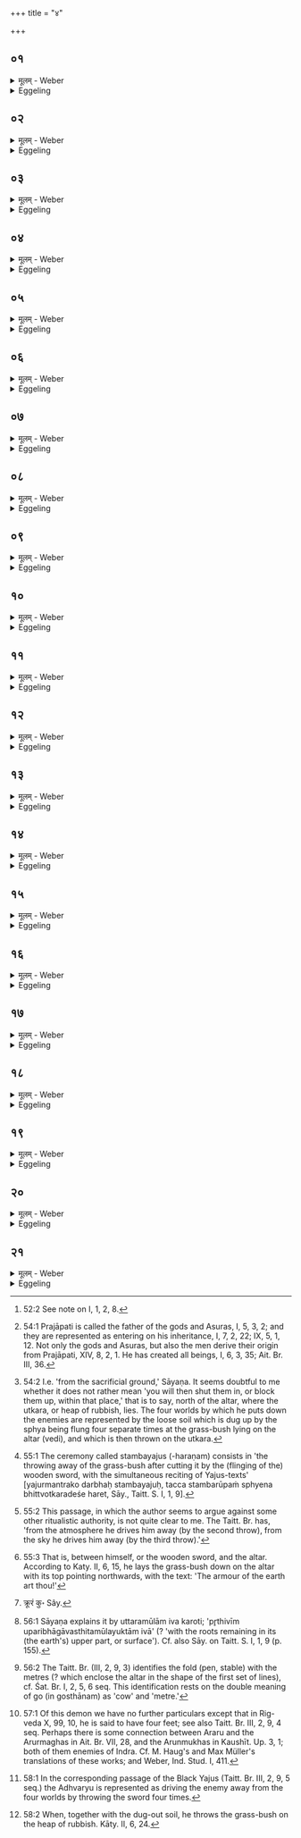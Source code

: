 +++
title = "४"

+++






##  ०१
<details><summary>मूलम् - Weber</summary>

इ᳘न्द्रो ह य᳘त्र वृत्रा᳘य व᳘ज्रम् प्रजहा᳘र॥  
स प्र᳘हृतश्चतुॗर्धा ऽभवत्त᳘स्य स्फ्यस्तृ᳘तीयं वा या᳘वद्वा यू᳘पस्तृ᳘तीयं वाया᳘वद्वा र᳘थस्तृ᳘तीयं वा या᳘वद्वा᳘थ य᳘त्र प्रा᳘हरत्तछ᳘कलो ऽशीर्यत स᳘ पतित्वा᳘ शॗरा ऽभवत्त᳘स्माछरो नाम यद᳘र्शार्यतैव᳘मु स᳘ चतुर्धा व᳘ज्रो ऽभवत्॥
</details>

<details><summary>Eggeling</summary>

1. When Indra hurled the thunderbolt at Vr̥tra, that hurled one became fourfold. Of (three parts of) it the wooden sword (sphya) represents one-third or thereabouts, the sacrificial post one-third or thereabouts, and the chariot one-third or thereabouts. That piece, moreover, with which he struck him, was broken off (śr̥); and on falling down it became an arrow (śara): hence the designation arrow, because it was broken off. And in this way the thunderbolt became fourfold.
</details>


##  ०२
<details><summary>मूलम् - Weber</summary>

त᳘तो द्वा᳘भ्याम् ब्राह्मणा᳘ यज्ञे च᳘रन्ति द्वा᳘भ्यां राजन्य᳘बन्धवः संव्याधे यू᳘पेन च स्फ्ये᳘न च ब्राह्मणा र᳘थेन च शरे᳘ण च राजन्य᳘बन्धवः॥
</details>

<details><summary>Eggeling</summary>

2. In consequence of this, the priests make use of two (of these pieces) at the sacrifice, and men of the military caste (rājanyabandhu) also make use of two of them in battle: viz. the priests make use of the sacrificial post and the wooden sword, and the men of the military caste of the chariot and the arrow.
</details>


##  ०३
<details><summary>मूलम् - Weber</summary>

स यत्स्फ्य᳘मादत्ते॥  
य᳘थैव तदि᳘न्द्रो वृत्रा᳘य व᳘ज्रमुद᳘यछदेव᳘मेॗवैष एत᳘म् पाप्म᳘ने द्विषते भ्रा᳘तृव्याय व᳘ज्रमु᳘द्यछति त᳘स्माद्वै स्फ्यमा᳘दत्ते॥
</details>

<details><summary>Eggeling</summary>

3. Now when he takes up the wooden sword [^egg_181], he raises that thunderbolt against the wicked, spiteful enemy, even as Indra at that time raised the thunderbolt against Vr̥tra: that is the reason why he takes the wooden sword.

[^egg_181]: 52:2 See note on I, 1, 2, 8.
</details>


##  ०४
<details><summary>मूलम् - Weber</summary>

तमा᳘दत्ते॥  
देव᳘स्य त्वा सवितुः᳘ प्रसॗवे ऽश्वि᳘नोर्बाहु᳘भ्याम् पू᳘ष्णो ह᳘स्ताभ्यामा᳘ददे ऽध्वरकृ᳘तं देवे᳘भ्य इ᳘ति सविता वै᳘ देवा᳘नाम् प्रसविता त᳘त्सवितृ᳘प्रसूत एॗवैनमेतदा᳘दत्ते ऽश्वि᳘नोर्बाहु᳘भ्यामि᳘त्यश्वि᳘नावध्वर्यूतत्त᳘योरेव᳘ बाहु᳘भ्यामादत्ते न स्वा᳘भ्यां व᳘ज्रो वा᳘ एष त᳘स्य न᳘ ममुॗष्यो भर्ता त᳘मेता᳘भिर्देव᳘ताभिरादत्ते॥
</details>

<details><summary>Eggeling</summary>

4. He takes it, with the text (Vāj. S. I, 24): 'At the impulse of the divine Savitr̥, I take thee with

the arms of the Aśvins, with the hands of Pūshan; thee that performs sacred rites to the gods!' Savitr̥, namely, is the impeller of the gods: thus he thereby takes that (wooden sword) as one impelled by Savitr̥. 'With the arms of the Aśvins,' he says, because the Aśvins are the two Adhvaryu priests (of the gods): with their arms he therefore takes it, not with his own. Pūshan is distributer of portions (to the gods): with his hands he therefore takes it, not with his own; for it is the thunderbolt, and no man can hold that: he thus takes it with (the assistance of) the gods.
</details>


##  ०५
<details><summary>मूलम् - Weber</summary>

आ᳘ददे ऽध्वरकृ᳘तं देवे᳘भ्य इ᳘ति॥  
अध्वरो वै᳘ यज्ञो᳘ यज्ञकृ᳘तं देवे᳘भ्य इ᳘त्येॗवैत᳘दाह त᳘ᳫं᳘ सव्ये᳘ पाण᳘उ कृत्वा᳘ दक्षिणेनाभिमृष्य जपति सं᳘श्यत्येॗवैनमेतद्यज्ज᳘पति॥
</details>

<details><summary>Eggeling</summary>

5. 'I take (thee) that performs sacred rites to the gods,' he says, because a sacred rite means a sacrifice: 'that performs sacrifices to the gods,' he thereby says. After taking it in his left hand and touching it with his right, he murmurs--by what he murmurs he makes it sharp,--
</details>


##  ०६
<details><summary>मूलम् - Weber</summary>

स᳘ जपति॥  
इ᳘न्द्रस्य बाहु᳘रसि द᳘क्षिण इ᳘त्येष वै᳘ वीर्य᳘वत्तमो य इ᳘न्द्रस्य बाहुर्द᳘क्षिणस्त᳘स्मादाहे᳘न्द्रस्य बाहु᳘रसि द᳘क्षिण इति सह᳘स्रभृष्टिः शत᳘तेजा इ᳘ति सह᳘स्रभृष्टिर्वै स व᳘ज्र आसीछत᳘तेजा यं तं᳘ वृत्रा᳘य प्रा᳘हरत्त᳘मेॗवैत᳘त्करोति॥
</details>

<details><summary>Eggeling</summary>

6. He murmurs (Vāj. S. I, 24): 'Thou art Indra's right arm!' for Indra's right arm no doubt is the most powerful one, and for that reason he says: 'Thou art Indra's right arm!' 'The thousand-spiked, hundred-edged! he adds, for a thousand spikes and a hundred edges had that thunderbolt which he hurled at Vr̥tra: he thereby makes it to be that (thunderbolt).
</details>


##  ०७
<details><summary>मूलम् - Weber</summary>

वायु᳘रसि तिग्म᳘तेजा इ᳘ति॥  
एतद्वै ते᳘जिष्ठं ते᳘जो य᳘दॗयं यो ऽयम् प᳘वत एषॗ हीमां᳘ल्लोका᳘ᳫं᳘स्तिर्य᳘ङ्ङनुप᳘वते सं᳘श्यत्येॗवैनमेत᳘द्द्विषतो᳘ बध इ᳘ति य᳘दिॗ नाभिच᳘रेद्य᳘द्यु अभिच᳘रेदमु᳘ष्य बध इ᳘ति ब्रूयात्ते᳘न सं᳘शितेनॗ नात्मा᳘नमुपस्पृश᳘ति न᳘ पृथिवीं ने᳘दने᳘न व᳘ज्रेण सं᳘शितेनात्मा᳘नं वा पृथिवीं᳘ वा हिन᳘सानी᳘ति त᳘स्माॗन्नात्मा᳘नमुपस्पृश᳘ति न᳘ पृथिवी᳘म्॥
</details>

<details><summary>Eggeling</summary>

7. 'The sharp-edged Vāyu (wind) art thou!' he adds; for that indeed is the sharpest edge, to wit, that (wind) which here blows: for that one sweeps right across these worlds. He thereby makes it sharp. When he (further) says: 'The killer of the enemy!' let him, whether he wishes to exorcise or not, say: 'The killer of so and so!' When it has been sharpened, he must not touch either himself or the earth with it: 'Lest I should hurt either myself or the earth with that sharp thunderbolt,' thus he thinks, and for

that reason he does not touch either himself or the earth with it.
</details>


##  ०८
<details><summary>मूलम् - Weber</summary>

देवा᳘श्च वा अ᳘सुराश्च॥  
उभ᳘ये प्राजापत्याः᳘ पस्पृधिरे ते᳘ ह स्म य᳘द्देवा अ᳘सुराञ्ज᳘यन्ति त᳘तो ह स्मैॗवैनान्पु᳘नरुपो᳘त्तिष्ठन्ति॥
</details>

<details><summary>Eggeling</summary>

8. The gods and the Asuras, both of them sprung from Prajāpati [^egg_182],were contending for superiority. The gods vanquished the Asuras; and yet these afterwards harassed them again.

[^egg_182]: 54:1 Prajāpati is called the father of the gods and Asuras, I, 5, 3, 2; and they are represented as entering on his inheritance, I, 7, 2, 22; IX, 5, 1, 12. Not only the gods and Asuras, but also the men derive their origin from Prajāpati, XIV, 8, 2, 1. He has created all beings, I, 6, 3, 35; Ait. Br. III, 36.
</details>


##  ०९
<details><summary>मूलम् - Weber</summary>

ते᳘ ह देवा᳘ ऊचुः॥  
ज᳘यामो वा अ᳘सुरांस्त᳘तॗस्त्वेव᳘ नः पु᳘नरुपो᳘त्तिष्ठन्ति कॗथं न्वेनाननपजय्यं᳘ जयेमे᳘ति॥
</details>

<details><summary>Eggeling</summary>

9. The gods then said: 'We do, no doubt, vanquish the Asuras, but nevertheless they afterwards again harass us. How then can we vanquish them so that we need not fight them again?'
</details>


##  १०
<details><summary>मूलम् - Weber</summary>

स᳘ हाग्नि᳘रुवाच॥  
उ᳘दञ्चो वै᳘ नः पला᳘य्य मुच्यन्त इत्यु᳘दञ्चो ह स्मैॗवैषाम् पला᳘य्य मुच्यन्ते॥
</details>

<details><summary>Eggeling</summary>

10. Agni then said: 'By fleeing northwards they escape from us.' By fleeing northwards they had indeed escaped from them.
</details>


##  ११
<details><summary>मूलम् - Weber</summary>

स᳘ हाग्नि᳘रुवाच॥  
अह᳘मुत्तरतः प᳘र्येष्याम्य᳘थ यू᳘यमित उपसं᳘रोत्स्यथ ता᳘न्त्संरु᳘ध्यैभि᳘श्च लोकै᳘रभिनिधास्या᳘मो यदु चेमां᳘ल्लोकान᳘ति चतुर्थ त᳘तः पु᳘नर्न स᳘ᳫं᳘हास्यन्त इ᳘ति॥
</details>

<details><summary>Eggeling</summary>

11. Agni said: 'I will go round to the northern side, and you will then shut them in from here [^egg_183]; and whilst shutting them in, we will put them down by these (three) worlds; and from what fourth world there is beyond these (three) they will not be able to rise again.'

[^egg_183]: 54:2 I.e. 'from the sacrificial ground,' Sāyaṇa. It seems doubtful to me whether it does not rather mean 'you will then shut them in, or block them up, within that place,' that is to say, north of the altar, where the utkara, or heap of rubbish, lies. The four worlds by which he puts down the enemies are represented by the loose soil which is dug up by the sphya being flung four separate times at the grass-bush lying on the altar (vedi), and which is then thrown on the utkara.
</details>


##  १२
<details><summary>मूलम् - Weber</summary>

सो ऽग्नि᳘रुत्तरतः प᳘र्यैत्॥  
अ᳘थेम᳘ इत᳘ उपस᳘मरुन्धंस्ता᳘न्त्संरु᳘ध्यैभि᳘श्च लोकै᳘रभिन्य᳘दधुर्य᳘दु चेमां᳘ल्लोकान᳘ति चतुर्थ त᳘तः पु᳘नर्न स᳘मजिहत त᳘देत᳘न्निदा᳘नेन य᳘त्स्तम्बयजुः॥
</details>

<details><summary>Eggeling</summary>

12. Agni thereupon went round to the northern side; and they (the other gods) shut them in from here; and whilst shutting them in, they put them down with these(three)worlds; and from what fourth world

there is beyond these (three) they did not rise again. Now this same (expulsion of the Asuras) is virtually the same act as the flinging away of the grass-bush [^egg_184].

[^egg_184]: 55:1 The ceremony called stambayajus (-haraṇam) consists in 'the throwing away of the grass-bush after cutting it by the (flinging of the) wooden sword, with the simultaneous reciting of Yajus-texts' [yajurmantrako darbhaḥ stambayajuḥ, tacca stambarūpaṁ sphyena bhittvotkaradeśe haret, Sāy., Taitt. S. I, 1, 9].
</details>


##  १३
<details><summary>मूलम् - Weber</summary>

सॗ यो ऽसा᳘वग्नी᳘दुत्तरतः᳘ प᳘र्ये᳘ति॥  
अग्नि᳘रेॗवैष᳘ निदा᳘नेन ता᳘नध्वर्यु᳘रेॗवेत᳘ उपसं᳘रुणद्धि ता᳘न्त्संरु᳘ध्यैभिश्च लोकै᳘रभिनिद᳘धाति य᳘दु चेमां᳘ल्लोकान᳘ति चतुर्थ त᳘तः पु᳘नर्न सं᳘जिहते त᳘स्माद᳘प्येतर्ह्य᳘सुरा न सं᳘जिहते ये᳘नॗ ह्येवैनान्देवा᳘ अवा᳘बाधन्त ते᳘नैॗवैनान᳘प्येत᳘र्हि ब्रह्मणा यज्ञे ऽवबाधन्ते॥
</details>

<details><summary>Eggeling</summary>

13. The Āgnīdhra goes round to the north, for he is virtually the same person as Agni himself. The Adhvaryu then shuts them in from here,; and whilst shutting them in, he puts them down by means of these (three) worlds; and from what fourth world there is beyond these (three) they do not rise again. Thus now also they do not rise again, for by the same means by which the gods kept them off, the priests now also keep them off during the sacrifice.
</details>


##  १४
<details><summary>मूलम् - Weber</summary>

य᳘ उ एव य᳘जमानायारातीय᳘ति॥  
य᳘श्चैनं द्वे᳘ष्टि त᳘मेॗवैत᳘देभि᳘श्च लोकै᳘रभिनिद᳘धाति य᳘दु चेमां᳘ल्लोकान᳘ति चतुर्थ᳘मस्या᳘ एव स᳘र्वᳫं हरत्यस्याॗᳫंॗ हीमे स᳘र्वे लोकाः प्र᳘तिष्ठिताः किᳫं हि ह᳘रद्य᳘दन्त᳘रिक्षᳫं हरामि दि᳘वᳫं हरामी᳘ति ह᳘रेत्त᳘स्मादस्या᳘ एव सर्वᳫं हरति॥
</details>

<details><summary>Eggeling</summary>

14. And whoever has evil designs upon the sacrificer and hates him, him he thereby puts down by means of these (three) worlds, and what fourth world there is beyond these. And in putting him down with these (three) worlds, and what fourth world there is beyond these, he flings everything away from this (earth), for on it all these worlds rest: for what would he fling away, if he were to fling (the grass-bush) away with the words, 'The air I throw away, the heaven I throw away!' therefore he flings everything away from this (earth) [^egg_185].

[^egg_185]: 55:2 This passage, in which the author seems to argue against some other ritualistic authority, is not quite clear to me. The Taitt. Br. has, 'from the atmosphere he drives him away (by the second throw), from the sky he drives him away (by the third throw).'
</details>


##  १५
<details><summary>मूलम् - Weber</summary>

अ᳘थ तृ᳘णमन्तर्धा᳘य प्र᳘हरति॥  
ने᳘दने᳘न व᳘ज्रेण सं᳘शितेन पृथिवी᳘ᳫं᳘ हिनसानी᳘ति त᳘स्मात्तृ᳘णमन्तर्धा᳘य प्र᳘हरति॥
</details>

<details><summary>Eggeling</summary>

15. Thereupon, after putting the grass-bush between [^egg_186], he flings (the wooden sword at it). 'Lest I

[^egg_186]: 55:3 That is, between himself, or the wooden sword, and the altar. According to Katy. II, 6, 15, he lays the grass-bush down on the  altar with its top pointing northwards, with the text: 'The armour of the earth art thou!'

should injure the earth with this sharp thunderbolt!' thus (he thinks, and) for that reason he flings after putting the grass-bush between.
</details>


##  १६
<details><summary>मूलम् - Weber</summary>

स प्र᳘हरति॥  
पृ᳘थिवि देवयजन्यो᳘षध्यास्ते मू᳘लम् मा᳘ हिंसिषमित्यु᳘त्तरमूलामिव वा᳘ एनामेत᳘त्करोत्याद᳘दानस्ता᳘मेत᳘दाहौ᳘षधीनां ते मू᳘लानि मा᳘ हिंसिषमि᳘ति व्रजं᳘ गछ गोष्ठा᳘नमि᳘त्यभिनिधास्य᳘न्नेॗवैतद᳘नपक्रमि कुरुते तद्ध्य᳘नपक्रमि य᳘द्व्रॗजे ऽन्तस्त᳘स्मादाह व्रजं᳘ गछ गोष्ठा᳘नमि᳘ति व᳘र्षतु ते द्यौरि᳘ति य᳘त्र वा᳘ अस्यै ख᳘नन्तः क्रूरीकुर्व᳘न्त्यपघ्न᳘न्ति [^wbr_1] शा᳘न्तिरा᳘पस्त᳘दद्भिः शा᳘न्त्या शमयति त᳘दद्भिः सं᳘दधाति त᳘स्मादाह व᳘र्षतु ते द्यौरि᳘ति बधान᳘ देव सवितः परम᳘स्याम् पृथिव्यामि᳘ति देव᳘मेॗवैत᳘त्सविता᳘रमाहान्धे त᳘मसि बधाने᳘ति यदा᳘ह परम᳘स्याम् पृथिव्यामि᳘ति षते᳘न पा᳘शैरि᳘त्यमु᳘चे त᳘दाहॗ यो ऽस्मान्द्वे᳘ष्टि यं᳘ च वयं᳘ द्विष्मस्तम᳘तो मा᳘ मौगि᳘ति य᳘दिॗ नाभिच᳘रेद्य᳘द्यु अभिच᳘रेदमुम᳘तो मा᳘ मौगि᳘ति ब्रूयात्॥  

[^wbr_1]: क्रूरं कु॰ Sây.
</details>

<details><summary>Eggeling</summary>

16. He flings it, with the text (Vāj. S. I, 25): 'O earth, that affordest the place for making offerings to the gods! may I not injure the root of thy plant!' He thereby makes her, as it were, with roots remaining in her [^egg_187]. Whilst he takes up (the earth dug up by the sword), he thus addresses her: 'May I not injure the roots of thy plants!'--And in further saying, 'Go to the fold, the abode of the cows!' when he is about to throw it away (on the heap of rubbish), he causes it not to forsake him; for that which is within the fold [^egg_188] does not forsake him: for that reason he says, 'Go to the fold, the abode of the cows!' He further says (whilst looking at the hole in the ground): 'May the sky rain on thee!' Wherever, in digging into her, they wound and injure her--water being (a means of) expiation--that he thereby expiates by the water which is (a means of) expiation; that he thereby makes good by means of the water: that is the reason why he says: 'May the sky rain on thee!'--'Tie him down, O divine Savitr̥, to the furthest end of the earth!' he says (whilst throwing on the heap of rubbish the soil dug up); he thus

[^egg_187]: 56:1 Sāyaṇa explains it by uttaramūlām iva karoti; 'pr̥thivīm uparibhāgāvasthitamūlayuktām ivā' (? 'with the roots remaining in its (the earth's) upper part, or surface'). Cf. also Sāy. on Taitt. S. I, 1, 9 (p. 155).

[^egg_188]: 56:2 The Taitt. Br. (III, 2, 9, 3) identifies the fold (pen, stable) with the metres (? which enclose the altar in the shape of the first set of lines), cf. Śat. Br. I, 2, 5, 6 seq. This identification rests on the double meaning of go (in gosthānam) as 'cow' and 'metre.'

says to the divine Savitr̥: 'Tie him down to blind darkness!' when he says 'to the furthest end of the earth,'--'With a hundred fetters!' by this he means to say, 'so that he cannot free himself.'--'Him who hates us and whom we hate, do not release from there!' Whether or not he wishes to exorcise, let him say: 'So and so . . . do not release from there!'
</details>


##  १७
<details><summary>मूलम् - Weber</summary>

अ᳘थ द्विती᳘यम् प्र᳘हरति॥  
अ᳘पार᳘रुम् पृथिव्यै᳘ देवय᳘जनाद्बध्यासमि᳘त्यर᳘रुर्ह वै ना᳘मासुररक्षस᳘मास तं᳘ देवा᳘ अस्या अ᳘पाघ्नन्त त᳘थो एॗवैनमेत᳘देॗषो ऽस्या अ᳘पहते व्रजं᳘ गछ गोष्ठानं व᳘र्षतु ते द्यौ᳘र्बधान᳘ देव सवितः परम᳘स्याम् पृथिव्यां᳘ शते᳘न पा᳘शैॗर्यो ऽस्मान्द्वे᳘ष्टि यं᳘ च वयं᳘ द्विष्मस्तम᳘तो मा᳘ मौगि᳘ति॥
</details>

<details><summary>Eggeling</summary>

17. He then throws (the wooden sword) a second time, with the text (Vāj. S. I, 26): 'May I drive Araru away from the earth, the place of offerings!' Araru [^egg_189], namely, was an Asura and Rakshas. Him the gods drove away from this (earth), and in the same way he (the Adhvaryu) thereby drives him away from this (earth). He adds (whilst repeating the several corresponding acts): 'Go to the fold, the abode of the cows! May the sky rain on thee! Tie him down, O divine Savitr̥, to the furthest end of the earth, with a hundred fetters, him who hates us and whom we hate, do not release him from there!'

[^egg_189]: 57:1 Of this demon we have no further particulars except that in Rig-veda X, 99, 10, he is said to have four feet; see also Taitt. Br. III, 2, 9, 4 seq. Perhaps there is some connection between Araru and the Arurmaghas in Ait. Br. VII, 28, and the Arunmukhas in Kaushīt. Up. 3, 1; both of them enemies of Indra. Cf. M. Haug's and Max Müller's translations of these works; and Weber, Ind. Stud. I, 411.
</details>


##  १८
<details><summary>मूलम् - Weber</summary>

त᳘मग्नी᳘दभिनिदधाति॥  
अ᳘ररो दि᳘वम् मा᳘ पप्त इ᳘ति य᳘त्र वै᳘ देवा᳘ अर᳘रुमसुररक्षस᳘मपा᳘घ्नत स दि᳘वमपिपतिषत्त᳘मग्नि᳘रभिन्य᳘दधाद᳘ररो दि᳘वम् मा᳘ पप्त इ᳘ति स न दि᳘वमपत्त᳘थो एॗवैनमेत᳘दध्वर्यु᳘रेॗवास्माल्लोका᳘दन्तरे᳘ति दिवो᳘ ऽध्यग्नीत्त᳘स्मादेवं᳘ करोति॥
</details>

<details><summary>Eggeling</summary>

18. The Āgnīdhra presses it down (on the heap of rubbish), with the text (Vāj. S. I, 26): 'O Araru! thou shalt not fly up to heaven!' For when the gods drove away Araru, the Asura-Rakshas, he wished to fly up to heaven. Agni pressed him down, saying, 'O Araru, thou shalt not fly up to heaven!' and he did not fly up to heaven. In the same way the

 Adhvaryu thereby cuts him off from this world, and the Āgnīdhra from the side of heaven. That is the reason why he does this.
</details>


##  १९
<details><summary>मूलम् - Weber</summary>

अ᳘थ तृती᳘यम् प्र᳘हरति॥  
द्रप्स᳘स्ते द्याम् मा᳘ स्कन्नि᳘त्ययं वा᳘अस्यै द्रप्सो य᳘मस्या इमं र᳘स प्रजा᳘ उपजी᳘वन्त्येष᳘ ते दि᳘वम् मा᳘ पप्तदि᳘त्येॗवैत᳘दाह व्रजं᳘ गछ गो … मौगि᳘ति॥
</details>

<details><summary>Eggeling</summary>

19. He then throws (the wooden sword) a third time, with the text (Vāj. S. I, 26): 'Let thy drop not spring up to the sky!' Her (the earth's) drop no doubt is that moisture of hers upon which the creatures subsist. 'Let this thine (moisture) not fly away to the sky!' he thereby says.--He adds (whilst again repeating the several acts): 'Go to the fold, the abode of the cows! May the sky rain on thee! Tie him down, O divine Savitr̥, to the furthest end of the earth, with a hundred fetters, him who hates us and whom we hate, do not release him from there!'
</details>


##  २०
<details><summary>मूलम् - Weber</summary>

स वै त्रिर्य᳘जुषा हरति॥  
त्र᳘यो वा᳘ इमे᳘ लोका᳘ एभि᳘रेॗवैनमे त᳘ल्लोकै᳘रभिनि᳘दधात्यद्धा वै तद्य᳘दिमे᳘ लोका᳘ अॗद्धो तद्यद्य᳘जुस्त᳘स्मात्त्रिर्य᳘जुषा हरति॥
</details>

<details><summary>Eggeling</summary>

20. Three times he throws it, with the sacrificial formula (Yajus); for three are these worlds, and with these worlds he thereby puts him (the evil spirit) down [^egg_190]. And what these worlds are, that in truth is the Yajus: for that reason he throws it thrice with the sacrificial formula.

[^egg_190]: 58:1 In the corresponding passage of the Black Yajus (Taitt. Br. III, 2, 9, 5 seq.) the Adhvaryu is represented as driving the enemy away from the four worlds by throwing the sword four times.
</details>


##  २१
<details><summary>मूलम् - Weber</summary>

तूष्णीं᳘ चतुर्थम्॥  
स य᳘दिमां᳘ल्लोकान᳘ति चतुर्थम᳘स्ति वा न᳘ वा ते᳘नैॗवैत᳘द्द्विषन्तम् भ्रा᳘तृव्यम᳘वबाधते᳘ ऽनद्धा वै तद्य᳘दिमां᳘ल्लोकान᳘ति चतुर्थम᳘स्ति वा न वा᳘नद्धो तद्य᳘त्तूष्णीं त᳘स्मात्तूष्णीं᳘ चतुर्थम्॥
</details>
<details><summary>Eggeling</summary>

21. Silently (he throws) a fourth time [^egg_191]. What fourth world there may or may not be beyond these (three), by that one he thereby drives away the spiteful enemy. For uncertain indeed is what fourth world there may or may not be beyond these (three); and uncertain also is what (is done) silently: for that reason (he throws) silently a fourth time.

[^egg_191]: 58:2 When, together with the dug-out soil, he throws the grass-bush on the heap of rubbish. Kāty. II, 6, 24.
</details>

